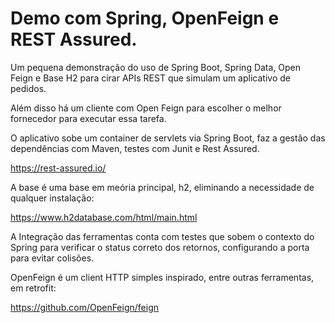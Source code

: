 # Demo com Spring, OpenFeign e REST Assured.

 Um pequena demonstração do uso de Spring Boot, Spring Data, Open Feign e Base H2 para cirar APIs REST que simulam um aplicativo de pedidos.
 
 Além disso há um cliente com Open Feign para escolher o melhor fornecedor para executar essa tarefa.

 O aplicativo sobe um container de servlets via Spring Boot, faz a gestão das dependências com Maven, testes com Junit e Rest Assured.

https://rest-assured.io/

 A base é uma base em meória principal, h2, eliminando a necessidade de qualquer instalação:

https://www.h2database.com/html/main.html

 A Integração das ferramentas conta com testes que sobem o contexto do Spring para verificar o status correto dos retornos, configurando a porta para evitar colisões.
 
 OpenFeign é um client HTTP simples inspirado, entre outras ferramentas, em retrofit:
 
 https://github.com/OpenFeign/feign
 
 

